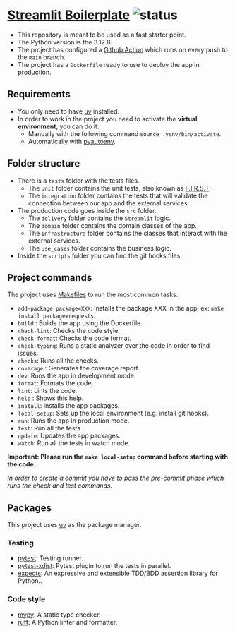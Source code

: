 # [Streamlit Boilerplate](https://streamlit.io) ![status](https://github.com/pmareke/streamlit-boilerplate/actions/workflows/app.yml/badge.svg)

- This repository is meant to be used as a fast starter point.
- The Python version is the 3.12.8.
- The project has configured a [Github Action](https://github.com/pmareke/streamlit-boilerplate/actions) which runs on every push to the `main` branch.
- The project has a `Dockerfile` ready to use to deploy the app in production.

## Requirements

- You only need to have [uv](https://docs.astral.sh/uv/) installed.
- In order to work in the project you need to activate the **virtual environment**, you can do it:
    - Manually with the following command `source .venv/bin/activate`.
    - Automatically with [pyautoenv](https://github.com/hsaunders1904/pyautoenv).

## Folder structure

- There is a `tests` folder with the tests files.
    - The `unit` folder contains the unit tests, also known as [F.I.R.S.T](https://dzone.com/articles/writing-your-first-unit-tests#:~:text=First%20class%20developers%20write%20their,self%2Dvalidating%2C%20and%20timely.&text=Unit%20tests%20are%20required%20to%20test%20singular%20sections%20of%20code.).
    - The `integration` folder contains the tests that will validate the connection between our app and the external services.
- The production code goes inside the `src` folder.
    - The `delivery` folder contains the `Streamlit` logic.
    - The `domain` folder contains the domain classes of the app.
    - The `infrastructure` folder contains the classes that interact with the external services.
    - The `use_cases` folder contains the business logic.
- Inside the `scripts` folder you can find the git hooks files.

## Project commands

The project uses [Makefiles](https://www.gnu.org/software/make/manual/html_node/Introduction.html) to run the most common tasks:

- `add-package package=XXX`: Installs the package XXX in the app, ex: `make install package=requests`.
- `build` : Builds the app using the Dockerfile.
- `check-lint`: Checks the code style.
- `check-format`: Checks the code format.
- `check-typing`: Runs a static analyzer over the code in order to find issues.
- `checks`: Runs all the checks.
- `coverage` : Generates the coverage report.
- `dev`: Runs the app in development mode.
- `format`: Formats the code.
- `lint`: Lints the code.
- `help` : Shows this help.
- `install`: Installs the app packages.
- `local-setup`: Sets up the local environment (e.g. install git hooks).
- `run`: Runs the app in production mode.
- `test`: Run all the tests.
- `update`: Updates the app packages.
- `watch`: Run all the tests in watch mode.

**Important: Please run the `make local-setup` command before starting with the code.**

_In order to create a commit you have to pass the pre-commit phase which runs the check and test commands._

## Packages

This project uses [uv](https://docs.astral.sh/uv/) as the package manager.

### Testing

- [pytest](https://docs.pytest.org/en/7.1.x/contents.html): Testing runner.
- [pytest-xdist](https://github.com/pytest-dev/pytest-xdist): Pytest plugin to run the tests in parallel.
- [expects](https://expects.readthedocs.io/en/stable/): An expressive and extensible TDD/BDD assertion library for Python..

### Code style

- [mypy](https://mypy.readthedocs.io/en/stable/): A static type checker.
- [ruff](https://docs.astral.sh/ruff/installation/): A Python linter and formatter.

